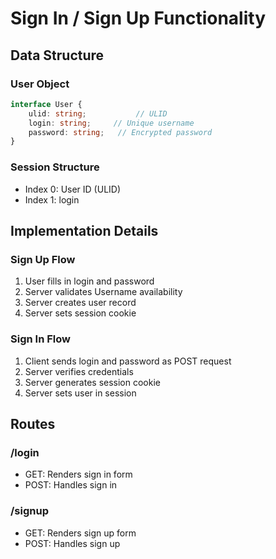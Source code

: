 # Sign In / Sign Up Functionality

## Data Structure

### User Object
```typescript
interface User {
    ulid: string;           // ULID
    login: string;     // Unique username
    password: string;   // Encrypted password
}
```

### Session Structure
* Index 0: User ID (ULID)
* Index 1: login

## Implementation Details

### Sign Up Flow
1. User fills in login and password
2. Server validates Username availability
3. Server creates user record
4. Server sets session cookie

### Sign In Flow
1. Client sends login and password as POST request
2. Server verifies credentials
3. Server generates session cookie
4. Server sets user in session

## Routes

### /login
* GET: Renders sign in form
* POST: Handles sign in 

### /signup
* GET: Renders sign up form
* POST: Handles sign up 

